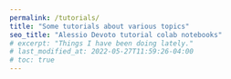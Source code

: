 ```yaml
---
permalink: /tutorials/
title: "Some tutorials about various topics"
seo_title: "Alessio Devoto tutorial colab notebooks"
# excerpt: "Things I have been doing lately."
# last_modified_at: 2022-05-27T11:59:26-04:00
# toc: true
---
```



